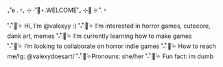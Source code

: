 
₊˚ʚ . ᵎᵎ₊ ⊹ ‧˚💉⋆.WELCOME˚₊ ⊹🎀 ୭ ˚. ᵎᵎ

˚˖𓍢ִ໋🌷͙֒✧ Hi, I’m @valexyy :)
˚˖𓍢ִ໋🌷͙֒✧ I’m interested in horror games, cutecore, dank art, memes 
˚˖𓍢ִ໋🌷͙֒✧ I’m currently learning how to make games  
˚˖𓍢ִ໋🌷͙֒✧ I’m looking to collaborate on horror indie games 
˚˖𓍢ִ໋🌷͙֒✧ How to reach me/Ig: @valexydoesart/
˚˖𓍢ִ໋🌷͙֒✧Pronouns: she/her 
˚˖𓍢ִ໋🌷͙֒✧ Fun fact: im dumb
  

<!---
valexyy/valexyy is a ✨ special ✨ repository because its `README.md` (this file) appears on your GitHub profile.
You can click the Preview link to take a look at your changes.
--->
